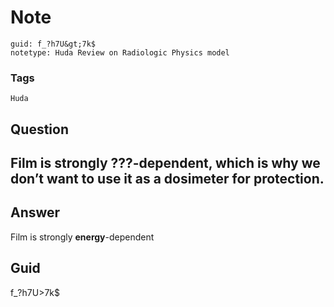 # Note
```
guid: f_?h7U&gt;7k$
notetype: Huda Review on Radiologic Physics model
```

### Tags
```
Huda
```

## Question
<h2>Film is strongly ???-dependent, which is why we don’t want to use it as a dosimeter for protection.</h2>

## Answer
<section>
<p>Film is strongly <strong>energy</strong>-dependent</p>

</section>

## Guid
f_?h7U>7k$
